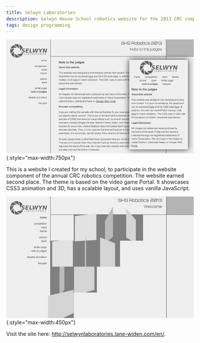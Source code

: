 ```yaml
---
title: Selwyn Laboratories
description: Selwyn House School robotics website for the 2013 CRC competition
tags: design programming
---
```


![Selwyn Laboratories screenshot](/img/selwyn-laboratories/screenshot1.jpg){:style="max-width:750px"}

This is a website I created for my school, to participate in the website component of the annual CRC robotics competition. The website earned second place. The theme is based on the video game Portal. It showcases CSS3 animation and 3D, has a scalable layout, and uses vanilla JavaScript.

![Tile flip screenshot](/img/selwyn-laboratories/screenshot2.jpg){:style="max-width:450px"}

Visit the site here: <http://selwynlaboratories.lane-widen.com/en/>.